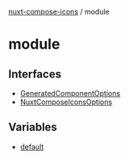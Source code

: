 [nuxt-compose-icons](../modules.md) / module

# module

## Interfaces

- [GeneratedComponentOptions](interfaces/GeneratedComponentOptions.md)
- [NuxtComposeIconsOptions](interfaces/NuxtComposeIconsOptions.md)

## Variables

- [default](variables/default.md)
